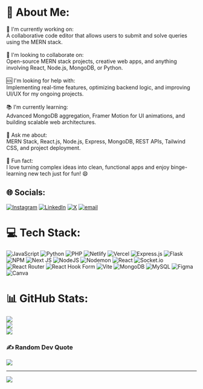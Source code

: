 # 💫 About Me:
🔨 I'm currently working on:<br>A collaborative code editor that allows users to submit and solve queries using the MERN stack.<br><br>🤝 I'm looking to collaborate on:<br>Open-source MERN stack projects, creative web apps, and anything involving React, Node.js, MongoDB, or Python.<br><br>🆘 I'm looking for help with:<br>Implementing real-time features, optimizing backend logic, and improving UI/UX for my ongoing projects.<br><br>📚 I'm currently learning:<br>Advanced MongoDB aggregation, Framer Motion for UI animations, and building scalable web architectures.<br><br>💬 Ask me about:<br>MERN Stack, React.js, Node.js, Express, MongoDB, REST APIs, Tailwind CSS, and project deployment.<br><br>🎉 Fun fact:<br>I love turning complex ideas into clean, functional apps and enjoy binge-learning new tech just for fun! 😄


## 🌐 Socials:
[![Instagram](https://img.shields.io/badge/Instagram-%23E4405F.svg?logo=Instagram&logoColor=white)](https://instagram.com/https://instagram.com/https://www.instagram.com/chouhan_dharmjitsingh?igsh=bG9ubHZlbWxtc3V4) [![LinkedIn](https://img.shields.io/badge/LinkedIn-%230077B5.svg?logo=linkedin&logoColor=white)](https://linkedin.com/in/https://linkedin.com/in/https://www.linkedin.com/in/chauhan-dharmjit-155809285?utm_source=share&utm_campaign=share_via&utm_content=profile&utm_medium=android_app) [![X](https://img.shields.io/badge/X-black.svg?logo=X&logoColor=white)](https://x.com/https://x.com/https://x.com/Dharmjit009?t=FBFx2zo4-CW01Z0IQKIVNw&s=08) [![email](https://img.shields.io/badge/Email-D14836?logo=gmail&logoColor=white)](mailto:chauhandharmjitsinh@gmail.com) 

# 💻 Tech Stack:
![JavaScript](https://img.shields.io/badge/javascript-%23323330.svg?style=flat&logo=javascript&logoColor=%23F7DF1E) ![Python](https://img.shields.io/badge/python-3670A0?style=flat&logo=python&logoColor=ffdd54) ![PHP](https://img.shields.io/badge/php-%23777BB4.svg?style=flat&logo=php&logoColor=white) ![Netlify](https://img.shields.io/badge/netlify-%23000000.svg?style=flat&logo=netlify&logoColor=#00C7B7) ![Vercel](https://img.shields.io/badge/vercel-%23000000.svg?style=flat&logo=vercel&logoColor=white) ![Express.js](https://img.shields.io/badge/express.js-%23404d59.svg?style=flat&logo=express&logoColor=%2361DAFB) ![Flask](https://img.shields.io/badge/flask-%23000.svg?style=flat&logo=flask&logoColor=white) ![NPM](https://img.shields.io/badge/NPM-%23CB3837.svg?style=flat&logo=npm&logoColor=white) ![Next JS](https://img.shields.io/badge/Next-black?style=flat&logo=next.js&logoColor=white) ![NodeJS](https://img.shields.io/badge/node.js-6DA55F?style=flat&logo=node.js&logoColor=white) ![Nodemon](https://img.shields.io/badge/NODEMON-%23323330.svg?style=flat&logo=nodemon&logoColor=%BBDEAD) ![React](https://img.shields.io/badge/react-%2320232a.svg?style=flat&logo=react&logoColor=%2361DAFB) ![Socket.io](https://img.shields.io/badge/Socket.io-black?style=flat&logo=socket.io&badgeColor=010101) ![React Router](https://img.shields.io/badge/React_Router-CA4245?style=flat&logo=react-router&logoColor=white) ![React Hook Form](https://img.shields.io/badge/React%20Hook%20Form-%23EC5990.svg?style=flat&logo=reacthookform&logoColor=white) ![Vite](https://img.shields.io/badge/vite-%23646CFF.svg?style=flat&logo=vite&logoColor=white) ![MongoDB](https://img.shields.io/badge/MongoDB-%234ea94b.svg?style=flat&logo=mongodb&logoColor=white) ![MySQL](https://img.shields.io/badge/mysql-4479A1.svg?style=flat&logo=mysql&logoColor=white) ![Figma](https://img.shields.io/badge/figma-%23F24E1E.svg?style=flat&logo=figma&logoColor=white) ![Canva](https://img.shields.io/badge/Canva-%2300C4CC.svg?style=flat&logo=Canva&logoColor=white)
# 📊 GitHub Stats:
![](https://github-readme-stats.vercel.app/api?username=007Dharmjit&theme=dark&hide_border=false&include_all_commits=true&count_private=true)<br/>
![](https://nirzak-streak-stats.vercel.app/?user=007Dharmjit&theme=dark&hide_border=false)<br/>
![](https://github-readme-stats.vercel.app/api/top-langs/?username=007Dharmjit&theme=dark&hide_border=false&include_all_commits=true&count_private=true&layout=compact)

### ✍️ Random Dev Quote
![](https://quotes-github-readme.vercel.app/api?type=horizontal&theme=radical)

---
[![](https://visitcount.itsvg.in/api?id=007Dharmjit&icon=0&color=0)](https://visitcount.itsvg.in)
